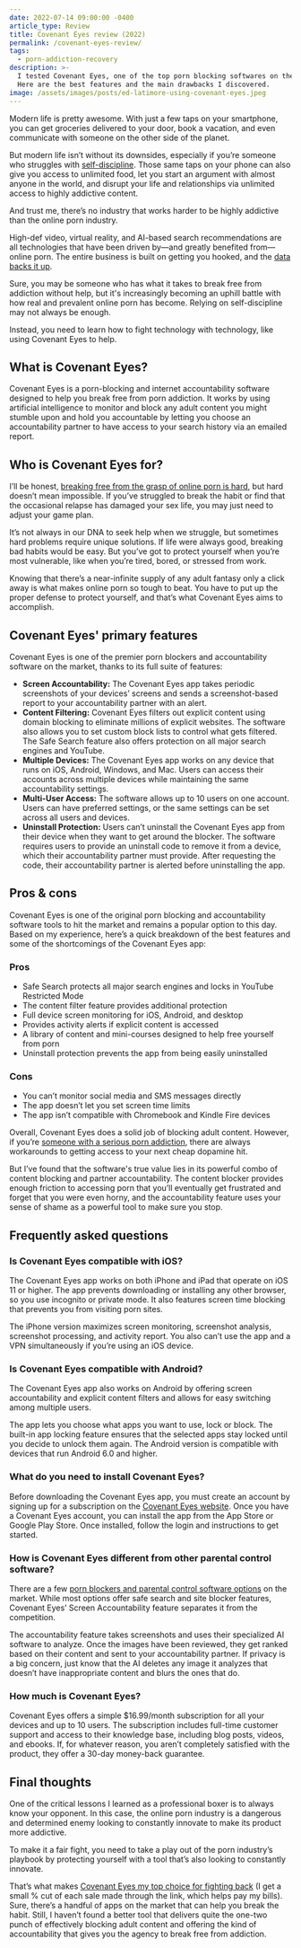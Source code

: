 ```yaml
---
date: 2022-07-14 09:00:00 -0400
article_type: Review
title: Covenant Eyes review (2022)
permalink: /covenant-eyes-review/
tags:
  - porn-addiction-recovery
description: >-
  I tested Covenant Eyes, one of the top porn blocking softwares on the market.
  Here are the best features and the main drawbacks I discovered.
image: /assets/images/posts/ed-latimore-using-covenant-eyes.jpeg
---
```

Modern life is pretty awesome. With just a few taps on your smartphone, you can get groceries delivered to your door, book a vacation, and even communicate with someone on the other side of the planet.

But modern life isn’t without its downsides, especially if you’re someone who struggles with [self-discipline](https://edlatimore.com/ed-latimore-self-discipline-quotes/). Those same taps on your phone can also give you access to unlimited food, let you start an argument with almost anyone in the world, and disrupt your life and relationships via unlimited access to highly addictive content.

And trust me, there’s no industry that works harder to be highly addictive than the online porn industry.

High-def video, virtual reality, and AI-based search recommendations are all technologies that have been driven by—and greatly benefited from—online porn. The entire business is built on getting you hooked, and the [data backs it up](https://www.webroot.com/us/en/resources/tips-articles/internet-pornography-by-the-numbers).

Sure, you may be someone who has what it takes to break free from addiction without help, but it's increasingly becoming an uphill battle with how real and prevalent online porn has become. Relying on self-discipline may not always be enough.

Instead, you need to learn how to fight technology with technology, like using Covenant Eyes to help.

## What is Covenant Eyes?

Covenant Eyes is a porn-blocking and internet accountability software designed to help you break free from porn addiction. It works by using artificial intelligence to monitor and block any adult content you might stumble upon and hold you accountable by letting you choose an accountability partner to have access to your search history via an emailed report.

## Who is Covenant Eyes for?

I’ll be honest, [breaking free from the grasp of online porn is hard](https://edlatimore.com/why-is-it-hard-to-quit-porn/), but hard doesn’t mean impossible. If you’ve struggled to break the habit or find that the occasional relapse has damaged your sex life, you may just need to adjust your game plan.

It’s not always in our DNA to seek help when we struggle, but sometimes hard problems require unique solutions. If life were always good, breaking bad habits would be easy. But you’ve got to protect yourself when you’re most vulnerable, like when you’re tired, bored, or stressed from work.

Knowing that there’s a near-infinite supply of any adult fantasy only a click away is what makes online porn so tough to beat. You have to put up the proper defense to protect yourself, and that’s what Covenant Eyes aims to accomplish.

## Covenant Eyes' primary features

Covenant Eyes is one of the premier porn blockers and accountability software on the market, thanks to its full suite of features:

* **Screen Accountability:** The Covenant Eyes app takes periodic screenshots of your devices’ screens and sends a screenshot-based report to your accountability partner with an alert.
* **Content Filtering:** Covenant Eyes filters out explicit content using domain blocking to eliminate millions of explicit websites. The software also allows you to set custom block lists to control what gets filtered. The Safe Search feature also offers protection on all major search engines and YouTube.
* **Multiple Devices:** The Covenant Eyes app works on any device that runs on iOS, Android, Windows, and Mac. Users can access their accounts across multiple devices while maintaining the same accountability settings.
* **Multi-User Access:** The software allows up to 10 users on one account. Users can have preferred settings, or the same settings can be set across all users and devices.
* **Uninstall Protection:** Users can’t uninstall the Covenant Eyes app from their device when they want to get around the blocker. The software requires users to provide an uninstall code to remove it from a device, which their accountability partner must provide. After requesting the code, their accountability partner is alerted before uninstalling the app.

## Pros & cons

Covenant Eyes is one of the original porn blocking and accountability software tools to hit the market and remains a popular option to this day. Based on my experience, here’s a quick breakdown of the best features and some of the shortcomings of the Covenant Eyes app:

### Pros

* Safe Search protects all major search engines and locks in YouTube Restricted Mode
* The content filter feature provides additional protection
* Full device screen monitoring for iOS, Android, and desktop
* Provides activity alerts if explicit content is accessed
* A library of content and mini-courses designed to help free yourself from porn
* Uninstall protection prevents the app from being easily uninstalled

### Cons

* You can’t monitor social media and SMS messages directly
* The app doesn’t let you set screen time limits
* The app isn’t compatible with Chromebook and Kindle Fire devices

Overall, Covenant Eyes does a solid job of blocking adult content. However, if you’re [someone with a serious porn addiction](https://edlatimore.com/6-signs-that-youre-definitely-addicted-to-porn/), there are always workarounds to getting access to your next cheap dopamine hit.

But I’ve found that the software's true value lies in its powerful combo of content blocking and partner accountability. The content blocker provides enough friction to accessing porn that you’ll eventually get frustrated and forget that you were even horny, and the accountability feature uses your sense of shame as a powerful tool to make sure you stop.

## Frequently asked questions

### Is Covenant Eyes compatible with iOS?

The Covenant Eyes app works on both iPhone and iPad that operate on iOS 11 or higher. The app prevents downloading or installing any other browser, so you use incognito or private mode. It also features screen time blocking that prevents you from visiting porn sites.

The iPhone version maximizes screen monitoring, screenshot analysis, screenshot processing, and activity report. You also can’t use the app and a VPN simultaneously if you’re using an iOS device.

### Is Covenant Eyes compatible with Android?

The Covenant Eyes app also works on Android by offering screen accountability and explicit content filters and allows for easy switching among multiple users.

The app lets you choose what apps you want to use, lock or block. The built-in app locking feature ensures that the selected apps stay locked until you decide to unlock them again. The Android version is compatible with devices that run Android 6.0 and higher.

### What do you need to install Covenant Eyes?

Before downloading the Covenant Eyes app, you must create an account by signing up for a subscription on the [Covenant Eyes website](https://covenanteyes.sjv.io/QOzdN9). Once you have a Covenant Eyes account, you can install the app from the App Store or Google Play Store. Once installed, follow the login and instructions to get started.

### How is Covenant Eyes different from other parental control software?

There are a few [porn blockers and parental control software options](https://edlatimore.com/best-porn-blocker/) on the market. While most options offer safe search and site blocker features, Covenant Eyes’ Screen Accountability feature separates it from the competition.

The accountability feature takes screenshots and uses their specialized AI software to analyze. Once the images have been reviewed, they get ranked based on their content and sent to your accountability partner. If privacy is a big concern, just know that the AI deletes any image it analyzes that doesn’t have inappropriate content and blurs the ones that do.

### How much is Covenant Eyes?

Covenant Eyes offers a simple $16.99/month subscription for all your devices and up to 10 users. The subscription includes full-time customer support and access to their knowledge base, including blog posts, videos, and ebooks. If, for whatever reason, you aren’t completely satisfied with the product, they offer a 30-day money-back guarantee.

## Final thoughts

One of the critical lessons I learned as a professional boxer is to always know your opponent. In this case, the online porn industry is a dangerous and determined enemy looking to constantly innovate to make its product more addictive.

To make it a fair fight, you need to take a play out of the porn industry’s playbook by protecting yourself with a tool that’s also looking to constantly innovate.

That’s what makes [Covenant Eyes my top choice for fighting back](https://covenanteyes.sjv.io/QOzdN9) (I get a small % cut of each sale made through the link, which helps pay my bills). Sure, there’s a handful of apps on the market that can help you break the habit. Still, I haven’t found a better tool that delivers quite the one-two punch of effectively blocking adult content and offering the kind of accountability that gives you the agency to break free from addiction.
